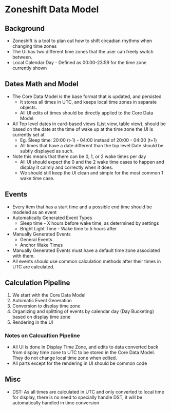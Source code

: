# Zoneshift Data Model

## Background

- Zoneshift is a tool to plan out how to shift circadian rhythms when changing time zones
- The UI has two different time zones that the user can freely switch between.
- Local Calendar Day - Defined as 00:00-23:59 for the time zone currently shown

## Dates Math and Model

- The Core Data Model is the base format that is updated, and persisted
  - It stores all times in UTC, and keeps local time zones in separate objects.
  - All UI edits of times should be directly applied to the Core Data Model
- All Top level dates in card-based views (List view, table view), should be based on the date at the time of  wake up at the time zone the UI is currently set at
  - Eg. Sleep time: 20:00 (t-1) - 04:00 instead of 20:00 - 04:00 (t+1)
  - All times that have a date different than the top level Date should be subtly displayed as such.
- Note this means that there can be 0, 1, or 2 wake times per day
  - All UI should expect the 0 and the 2 wake time cases to happen and display it calmly and correctly when it does.
  - We should still keep the UI clean and simple for the most common 1 wake time case.

## Events

- Every item that has a start time and a possible end time should be modeled as an event
- Automatically Generated Event Types
  - Sleep time - X hours before wake time, as determined by settings
  - Bright Light Time - Wake time to 5 hours after
- Manually Generated Events
  - General Events
  - Anchor Wake Times
- Manually Generated Events must have a default time zone associated with them.
- All events should use common calculation methods after their times in UTC are calculated.

## Calculation Pipeline

1. We start with the Core Data Model
2. Automatic Event Generation
3. Conversion to display time zone
4. Organizing and splitting of events by calendar day (Day Bucketing) based on display time zone
5. Rendering in the UI

### Notes on Calcualtion Pipeline

- All UI is done in Display Time Zone, and edits to data converted back from display time zone to UTC to be stored in the Core Data Model. They do not change local time zone when edited.
- All parts except for the rendering in UI should be common code

## Misc

- DST: As all times are calculated in UTC and only converted to local time for display, there is no need to specially handle DST, it will be automatically handled in time conversion
